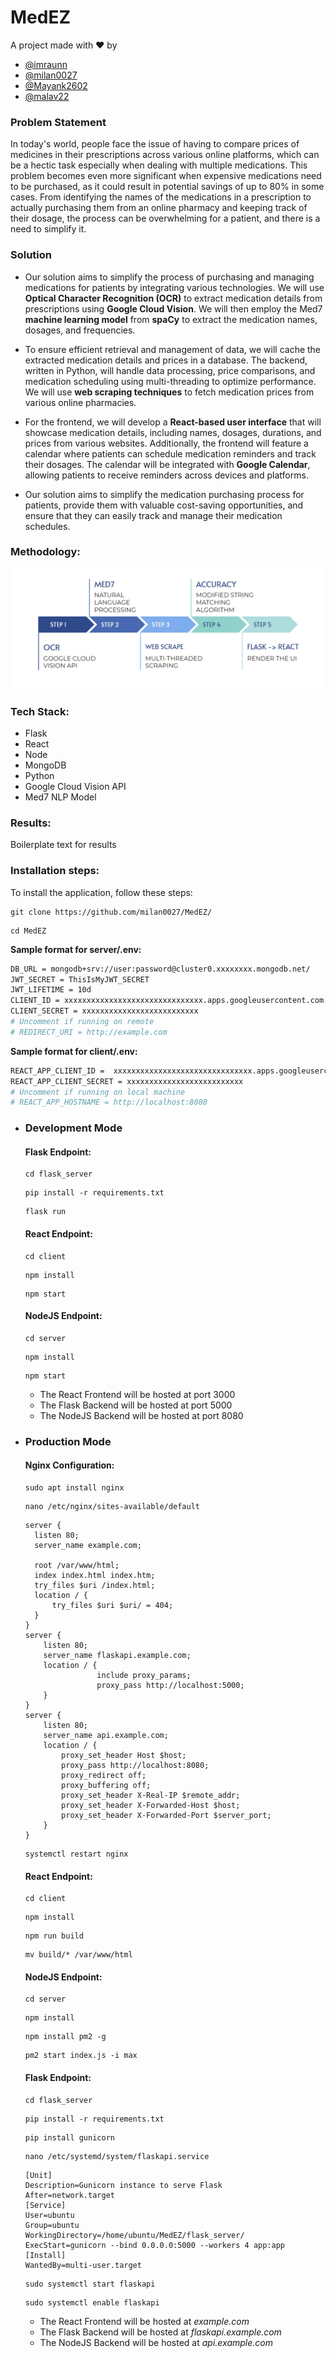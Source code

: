 # MedEZ

A project made with ❤️ by

- [@imraunn](https://github.com/imraunn)
- [@milan0027](https://github.com/milan0027)
- [@Mayank2602](https://github.com/Mayank2602)
- [@malav22](https://github.com/malav22)

### Problem Statement

In today's world, people face the issue of having to compare prices of medicines in their prescriptions across various online platforms, which can be a hectic task especially when dealing with multiple medications. This problem becomes even more significant when expensive medications need to be purchased, as it could result in potential savings of up to 80% in some cases. From identifying the names of the medications in a prescription to actually purchasing them from an online pharmacy and keeping track of their dosage, the process can be overwhelming for a patient, and there is a need to simplify it.

### Solution

- Our solution aims to simplify the process of purchasing and managing medications for patients by integrating various technologies. We will use **Optical Character Recognition (OCR)** to extract medication details from prescriptions using **Google Cloud Vision**. We will then employ the Med7 **machine learning model** from **spaCy** to extract the medication names, dosages, and frequencies.

- To ensure efficient retrieval and management of data, we will cache the extracted medication details and prices in a database. The backend, written in Python, will handle data processing, price comparisons, and medication scheduling using multi-threading to optimize performance. We will use **web scraping techniques** to fetch medication prices from various online pharmacies.

- For the frontend, we will develop a **React-based user interface** that will showcase medication details, including names, dosages, durations, and prices from various websites. Additionally, the frontend will feature a calendar where patients can schedule medication reminders and track their dosages. The calendar will be integrated with **Google Calendar**, allowing patients to receive reminders across devices and platforms.

- Our solution aims to simplify the medication purchasing process for patients, provide them with valuable cost-saving opportunities, and ensure that they can easily track and manage their medication schedules.

### Methodology:

![Alt text](/assets/flow.png?raw=true "Title")

### Tech Stack:

- Flask
- React
- Node
- MongoDB
- Python
- Google Cloud Vision API
- Med7 NLP Model

### Results:

Boilerplate text for results

### Installation steps:

To install the application, follow these steps:

```
git clone https://github.com/milan0027/MedEZ/
```

```
cd MedEZ
```

**Sample format for server/.env:**

```bash
DB_URL = mongodb+srv://user:password@cluster0.xxxxxxxx.mongodb.net/
JWT_SECRET = ThisIsMyJWT_SECRET
JWT_LIFETIME = 10d
CLIENT_ID = xxxxxxxxxxxxxxxxxxxxxxxxxxxxxxx.apps.googleusercontent.com
CLIENT_SECRET = xxxxxxxxxxxxxxxxxxxxxxxxxx
# Uncomment if running on remote
# REDIRECT_URI = http://example.com
```

**Sample format for client/.env:**

```bash
REACT_APP_CLIENT_ID =  xxxxxxxxxxxxxxxxxxxxxxxxxxxxxxx.apps.googleusercontent.com
REACT_APP_CLIENT_SECRET = xxxxxxxxxxxxxxxxxxxxxxxxxx
# Uncomment if running on local machine
# REACT_APP_HOSTNAME = http://localhost:8080
```

- ### Development Mode

  #### Flask Endpoint:

  ```
  cd flask_server
  ```

  ```
  pip install -r requirements.txt
  ```

  ```
  flask run
  ```

  #### React Endpoint:

  ```
  cd client
  ```

  ```
  npm install
  ```

  ```
  npm start
  ```

  #### NodeJS Endpoint:

  ```
  cd server
  ```

  ```
  npm install
  ```

  ```
  npm start
  ```

  - The React Frontend will be hosted at port 3000
  - The Flask Backend will be hosted at port 5000
  - The NodeJS Backend will be hosted at port 8080

- ### Production Mode

  #### Nginx Configuration:

  ```
  sudo apt install nginx
  ```

  ```
  nano /etc/nginx/sites-available/default
  ```

  ```
  server {
    listen 80;
    server_name example.com;

    root /var/www/html;
    index index.html index.htm;
    try_files $uri /index.html;
    location / {
        try_files $uri $uri/ = 404;
    }
  }
  server {
      listen 80;
      server_name flaskapi.example.com;
      location / {
                  include proxy_params;
                  proxy_pass http://localhost:5000;
      }
  }
  server {
      listen 80;
      server_name api.example.com;
      location / {
          proxy_set_header Host $host;
          proxy_pass http://localhost:8080;
          proxy_redirect off;
          proxy_buffering off;
          proxy_set_header X-Real-IP $remote_addr;
          proxy_set_header X-Forwarded-Host $host;
          proxy_set_header X-Forwarded-Port $server_port;
      }
  }
  ```

  ```
  systemctl restart nginx
  ```

  #### React Endpoint:

  ```
  cd client
  ```

  ```
  npm install
  ```

  ```
  npm run build
  ```

  ```
  mv build/* /var/www/html
  ```

  #### NodeJS Endpoint:

  ```
  cd server
  ```

  ```
  npm install
  ```

  ```
  npm install pm2 -g
  ```

  ```
  pm2 start index.js -i max
  ```

  #### Flask Endpoint:

  ```
  cd flask_server
  ```

  ```
  pip install -r requirements.txt
  ```

  ```
  pip install gunicorn
  ```

  ```
  nano /etc/systemd/system/flaskapi.service
  ```

  ```
  [Unit]
  Description=Gunicorn instance to serve Flask
  After=network.target
  [Service]
  User=ubuntu
  Group=ubuntu
  WorkingDirectory=/home/ubuntu/MedEZ/flask_server/
  ExecStart=gunicorn --bind 0.0.0.0:5000 --workers 4 app:app
  [Install]
  WantedBy=multi-user.target
  ```

  ```
  sudo systemctl start flaskapi
  ```

  ```
  sudo systemctl enable flaskapi
  ```

  - The React Frontend will be hosted at _example.com_
  - The Flask Backend will be hosted at _flaskapi.example.com_
  - The NodeJS Backend will be hosted at _api.example.com_
